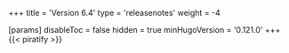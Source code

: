 +++
title = 'Version 6.4'
type = 'releasenotes'
weight = -4

[params]
  disableToc = false
  hidden = true
  minHugoVersion = '0.121.0'
+++
{{< piratify >}}
